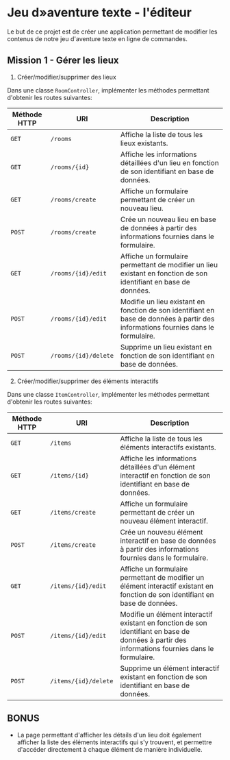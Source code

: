 # Jeu d»aventure texte - l'éditeur

Le but de ce projet est de créer une application permettant de modifier les contenus de notre jeu d'aventure texte en ligne de commandes.

## Mission 1 - Gérer les lieux

1. Créer/modifier/supprimer des lieux

Dans une classe `RoomController`, implémenter les méthodes permettant d'obtenir les routes suivantes:

| Méthode HTTP | URI | Description |
|---|---|---|
| `GET` | `/rooms` | Affiche la liste de tous les lieux existants. |
| `GET` | `/rooms/{id}` | Affiche les informations détaillées d'un lieu en fonction de son identifiant en base de données. |
| `GET` | `/rooms/create` | Affiche un formulaire permettant de créer un nouveau lieu. |
| `POST` | `/rooms/create` | Crée un nouveau lieu en base de données à partir des informations fournies dans le formulaire. |
| `GET` | `/rooms/{id}/edit` | Affiche un formulaire permettant de modifier un lieu existant en fonction de son identifiant en base de données. |
| `POST` | `/rooms/{id}/edit` | Modifie un lieu existant en fonction de son identifiant en base de données à partir des informations fournies dans le formulaire. |
| `POST` | `/rooms/{id}/delete` | Supprime un lieu existant en fonction de son identifiant en base de données. |

2. Créer/modifier/supprimer des éléments interactifs

Dans une classe `ItemController`, implémenter les méthodes permettant d'obtenir les routes suivantes:

| Méthode HTTP | URI | Description |
|---|---|---|
| `GET` | `/items` | Affiche la liste de tous les éléments interactifs existants. |
| `GET` | `/items/{id}` | Affiche les informations détaillées d'un élément interactif en fonction de son identifiant en base de données. |
| `GET` | `/items/create` | Affiche un formulaire permettant de créer un nouveau élément interactif. |
| `POST` | `/items/create` | Crée un nouveau élément interactif en base de données à partir des informations fournies dans le formulaire. |
| `GET` | `/items/{id}/edit` | Affiche un formulaire permettant de modifier un élément interactif existant en fonction de son identifiant en base de données. |
| `POST` | `/items/{id}/edit` | Modifie un élément interactif existant en fonction de son identifiant en base de données à partir des informations fournies dans le formulaire. |
| `POST` | `/items/{id}/delete` | Supprime un élément interactif existant en fonction de son identifiant en base de données. |

## BONUS

- La page permettant d'afficher les détails d'un lieu doit également afficher la liste des éléments interactifs qui s'y trouvent, et permettre d'accéder directement à chaque élément de manière individuelle.
